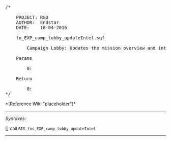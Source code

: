 <pre>/*

	PROJECT: R&D
	AUTHOR:  Endstar
	DATE:    18-04-2016

	fn_EXP_camp_lobby_updateIntel.sqf

		Campaign Lobby: Updates the mission overview and intel from tree interactions

	Params

		0:

	Return

		0:
*/</pre>*(Reference Wiki "placeholder")*<!-- Remove this after fill-in -->


---
*Syntaxes:*

[] call `BIS_fnc_EXP_camp_lobby_updateIntel`

---
